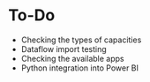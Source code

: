 # To-Do

- Checking the types of capacities
- Dataflow import testing
- Checking the available apps
- Python integration into Power BI
